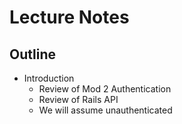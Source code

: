 # Lecture Notes

## Outline

- Introduction
  - Review of Mod 2 Authentication
  - Review of Rails API
  - We will assume unauthenticated